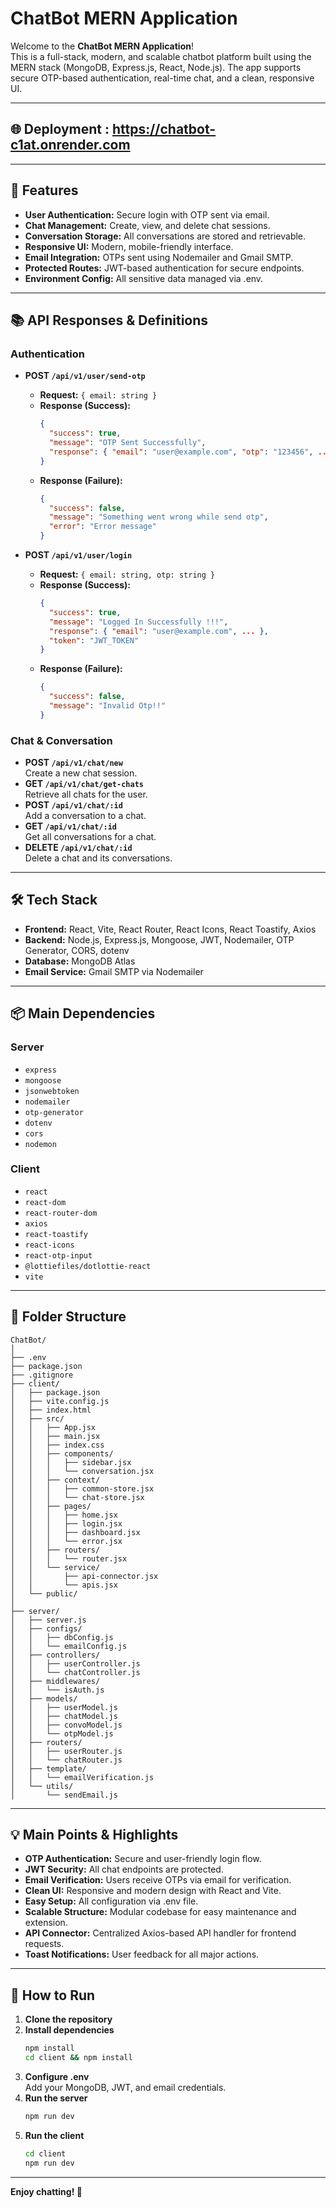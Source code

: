 # ChatBot MERN Application

Welcome to the **ChatBot MERN Application**!  
This is a full-stack, modern, and scalable chatbot platform built using the MERN stack (MongoDB, Express.js, React, Node.js). The app supports secure OTP-based authentication, real-time chat, and a clean, responsive  UI.

---

## 🌐 Deployment : https://chatbot-c1at.onrender.com

---

## 🚀 Features

- **User Authentication:** Secure login with OTP sent via email.
- **Chat Management:** Create, view, and delete chat sessions.
- **Conversation Storage:** All conversations are stored and retrievable.
- **Responsive UI:** Modern, mobile-friendly interface.
- **Email Integration:** OTPs sent using Nodemailer and Gmail SMTP.
- **Protected Routes:** JWT-based authentication for secure endpoints.
- **Environment Config:** All sensitive data managed via .env.

---

## 📚 API Responses & Definitions

### Authentication

- **POST `/api/v1/user/send-otp`**
  - **Request:** `{ email: string }`
  - **Response (Success):**
    ```json
    {
      "success": true,
      "message": "OTP Sent Successfully",
      "response": { "email": "user@example.com", "otp": "123456", ... }
    }
    ```
  - **Response (Failure):**
    ```json
    {
      "success": false,
      "message": "Something went wrong while send otp",
      "error": "Error message"
    }
    ```

- **POST `/api/v1/user/login`**
  - **Request:** `{ email: string, otp: string }`
  - **Response (Success):**
    ```json
    {
      "success": true,
      "message": "Logged In Successfully !!!",
      "response": { "email": "user@example.com", ... },
      "token": "JWT_TOKEN"
    }
    ```
  - **Response (Failure):**
    ```json
    {
      "success": false,
      "message": "Invalid Otp!!"
    }
    ```

### Chat & Conversation

- **POST `/api/v1/chat/new`**  
  Create a new chat session.
- **GET `/api/v1/chat/get-chats`**  
  Retrieve all chats for the user.
- **POST `/api/v1/chat/:id`**  
  Add a conversation to a chat.
- **GET `/api/v1/chat/:id`**  
  Get all conversations for a chat.
- **DELETE `/api/v1/chat/:id`**  
  Delete a chat and its conversations.

---

## 🛠️ Tech Stack

- **Frontend:** React, Vite, React Router, React Icons, React Toastify, Axios
- **Backend:** Node.js, Express.js, Mongoose, JWT, Nodemailer, OTP Generator, CORS, dotenv
- **Database:** MongoDB Atlas
- **Email Service:** Gmail SMTP via Nodemailer

---

## 📦 Main Dependencies

### Server

- `express`
- `mongoose`
- `jsonwebtoken`
- `nodemailer`
- `otp-generator`
- `dotenv`
- `cors`
- `nodemon`

### Client

- `react`
- `react-dom`
- `react-router-dom`
- `axios`
- `react-toastify`
- `react-icons`
- `react-otp-input`
- `@lottiefiles/dotlottie-react`
- `vite`

---

## 📁 Folder Structure

```
ChatBot/
│
├── .env
├── package.json
├── .gitignore
├── client/
│   ├── package.json
│   ├── vite.config.js
│   ├── index.html
│   ├── src/
│   │   ├── App.jsx
│   │   ├── main.jsx
│   │   ├── index.css
│   │   ├── components/
│   │   │   ├── sidebar.jsx
│   │   │   └── conversation.jsx
│   │   ├── context/
│   │   │   ├── common-store.jsx
│   │   │   └── chat-store.jsx
│   │   ├── pages/
│   │   │   ├── home.jsx
│   │   │   ├── login.jsx
│   │   │   ├── dashboard.jsx
│   │   │   └── error.jsx
│   │   ├── routers/
│   │   │   └── router.jsx
│   │   └── service/
│   │       ├── api-connector.jsx
│   │       └── apis.jsx
│   └── public/
│
├── server/
│   ├── server.js
│   ├── configs/
│   │   ├── dbConfig.js
│   │   └── emailConfig.js
│   ├── controllers/
│   │   ├── userController.js
│   │   └── chatController.js
│   ├── middlewares/
│   │   └── isAuth.js
│   ├── models/
│   │   ├── userModel.js
│   │   ├── chatModel.js
│   │   ├── convoModel.js
│   │   └── otpModel.js
│   ├── routers/
│   │   ├── userRouter.js
│   │   └── chatRouter.js
│   ├── template/
│   │   └── emailVerification.js
│   └── utils/
│       └── sendEmail.js
```

---

## 💡 Main Points & Highlights

- **OTP Authentication:** Secure and user-friendly login flow.
- **JWT Security:** All chat endpoints are protected.
- **Email Verification:** Users receive OTPs via email for verification.
- **Clean UI:** Responsive and modern design with React and Vite.
- **Easy Setup:** All configuration via .env file.
- **Scalable Structure:** Modular codebase for easy maintenance and extension.
- **API Connector:** Centralized Axios-based API handler for frontend requests.
- **Toast Notifications:** User feedback for all major actions.

---

## 📝 How to Run

1. **Clone the repository**
2. **Install dependencies**
   ```sh
   npm install
   cd client && npm install
   ```
3. **Configure .env**  
   Add your MongoDB, JWT, and email credentials.
4. **Run the server**
   ```sh
   npm run dev
   ```
5. **Run the client**
   ```sh
   cd client
   npm run dev
   ```

---

**Enjoy chatting! 🚀**
